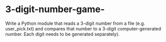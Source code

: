 # 3-digit-number-game-
Write a Python module that reads a 3-digit number from a file (e.g. user_pick.txt) and compares that number to a 3-digit computer-generated number.  Each digit needs to be generated separately).
